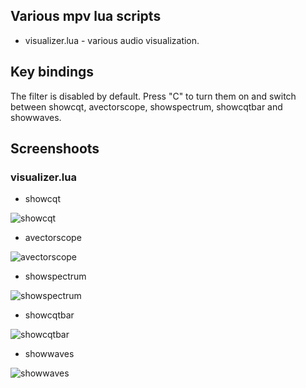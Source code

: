 ## Various mpv lua scripts

- visualizer.lua - various audio visualization.

## Key bindings

The filter is disabled by default.
Press "C" to turn them on and switch between showcqt, avectorscope, showspectrum, showcqtbar and showwaves.

## Screenshoots

### visualizer.lua

- showcqt

![showcqt](screenshoots/showcqt.jpg)

- avectorscope

![avectorscope](screenshoots/avectorscope.jpg)

- showspectrum

![showspectrum](screenshoots/showspectrum.jpg)

- showcqtbar

![showcqtbar](screenshoots/showcqtbar.jpg)

- showwaves

![showwaves](screenshoots/showwaves.jpg)
